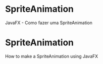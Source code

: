 # SpriteAnimation
JavaFX - Como fazer uma SpriteAnimation

# SpriteAnimation
How to make a SpriteAnimation using JavaFX
